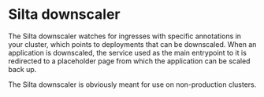 

# Silta downscaler

The Silta downscaler watches for ingresses with specific annotations in your cluster, 
which points to deployments that can be downscaled. When an application is downscaled, 
the service used as the main entrypoint to it is redirected to a placeholder page from
which the application can be scaled back up.

The Silta downscaler is obviously meant for use on non-production clusters.

 